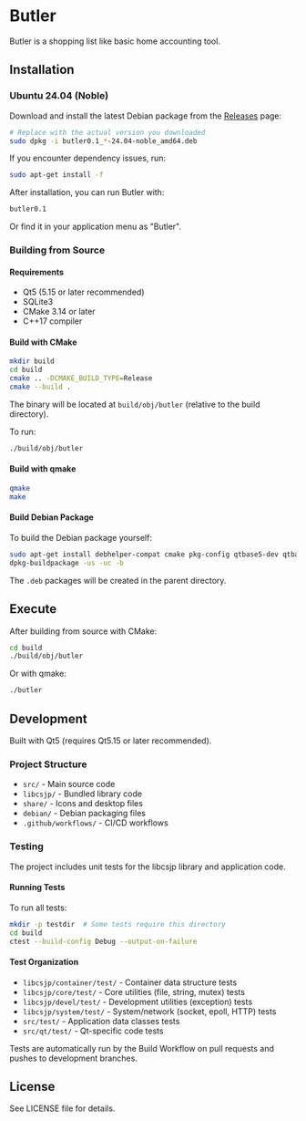 
# Butler

Butler is a shopping list like basic home accounting tool.

## Installation

### Ubuntu 24.04 (Noble)

Download and install the latest Debian package from the [Releases](https://github.com/csjpeter/butler/releases) page:

```bash
# Replace with the actual version you downloaded
sudo dpkg -i butler0.1_*-24.04-noble_amd64.deb
```

If you encounter dependency issues, run:

```bash
sudo apt-get install -f
```

After installation, you can run Butler with:

```bash
butler0.1
```

Or find it in your application menu as "Butler".

### Building from Source

#### Requirements

- Qt5 (5.15 or later recommended)
- SQLite3
- CMake 3.14 or later
- C++17 compiler

#### Build with CMake

```bash
mkdir build
cd build
cmake .. -DCMAKE_BUILD_TYPE=Release
cmake --build .
```

The binary will be located at `build/obj/butler` (relative to the build directory).

To run:
```bash
./build/obj/butler
```

#### Build with qmake

```bash
qmake
make
```

#### Build Debian Package

To build the Debian package yourself:

```bash
sudo apt-get install debhelper-compat cmake pkg-config qtbase5-dev qtbase5-dev-tools libqt5sql5-sqlite libsqlite3-dev dpkg-dev build-essential
dpkg-buildpackage -us -uc -b
```

The `.deb` packages will be created in the parent directory.

## Execute

After building from source with CMake:

```bash
cd build
./build/obj/butler
```

Or with qmake:
```bash
./butler
```

## Development

Built with Qt5 (requires Qt5.15 or later recommended).

### Project Structure

- `src/` - Main source code
- `libcsjp/` - Bundled library code
- `share/` - Icons and desktop files
- `debian/` - Debian packaging files
- `.github/workflows/` - CI/CD workflows

### Testing

The project includes unit tests for the libcsjp library and application code.

#### Running Tests

To run all tests:

```bash
mkdir -p testdir  # Some tests require this directory
cd build
ctest --build-config Debug --output-on-failure
```

#### Test Organization

- `libcsjp/container/test/` - Container data structure tests
- `libcsjp/core/test/` - Core utilities (file, string, mutex) tests
- `libcsjp/devel/test/` - Development utilities (exception) tests
- `libcsjp/system/test/` - System/network (socket, epoll, HTTP) tests
- `src/test/` - Application data classes tests
- `src/qt/test/` - Qt-specific code tests

Tests are automatically run by the Build Workflow on pull requests and pushes to development branches.

## License

See LICENSE file for details.


